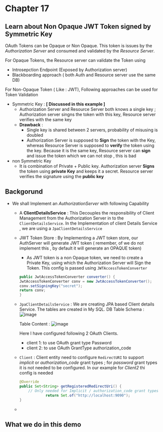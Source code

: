 # Chapter 17

## Learn about Non Opaque JWT Token signed by Symmetric Key 

OAuth Tokens can be Opaque or Non Opaque. This token is issues by the _Authorization Server_ and consumed and validated by the _Resource Server_.  

For Opaque Tokens, the Resource server can validate the Token using
*   Introsepction Endpoint (Exposed by Authorization server)
*   Blackboarding approach  ( both Auth and Resource server use the same DB) 


For Non-Opaque Token ( Like : JWT), Following approaches can be used for Token Validation 
*   Symmetric Key : __[ Discussed in this example ]__
    *   Authorization Server and Resource Server both knows a single key ; Authorization server singns the token with this key, Resource server verifies with the same key
    *   __Drawback__ : 
        *   Single key is shared between 2 servers, probability of misusing is doubled
        *   Authorization Server is supposed to __Sign__ the token with the Key, whereas Resource Server is supposed to __verify__ the token using the key. Because it is the same key, Resource server can __sign__ and issue the token which we can not stop , this is bad 
*   non Symmetric Key 
    *   It is combination of Private  + Public key. Authorization server __Signs__ the token using __private Key__ and keeps it a secret. Resource server verifies the signature using the __public key__ 

## Backgorund
*   We shall Implement an _AuthorizationServer_ with following Capability 
    *   A __ClientDetailsService__ : This Decouples the responsibility of Client Management from the Authorization Server in to the `ClientDetailsService`.  In the Implementation of client Details Service , we are using a `JpaClientDetailsService`
    *   JWT Token Store  : By Implementing a JWT token store, our AuthServer will generate JWT token ( remember, of we do not implement this , by default it will generate an OPAQUE token)
        *   As JWT token is a non Opaque token, we need to create a Private Key, using which the Authorization Server will Sign the Token. This config is passed using `JWTAccessTokenConverter`  
        ````java
        public JwtAccessTokenConverter converter() {
		JwtAccessTokenConverter conv = new JwtAccessTokenConverter();
		conv.setSigningKey("secret");
		return conv; 
	    }
        ````
    *   `JpaClientDetailsService` : We are creating JPA based Client details Service. The tables are created in My SQL.
	DB Table Schema :
    	![image](https://user-images.githubusercontent.com/8110582/139584705-facde856-249e-4161-a7dc-feece04edcb7.png)
	
	    Table Content :
	    ![image](https://user-images.githubusercontent.com/8110582/139584747-7d75c2f6-59ec-4a0d-bb7f-b8039ae551e5.png)

        Here I have configured following 2 OAuth Clients.
        *   client 1: to use OAuth grant type Password
        *   client 2: to use OAuth GrantType authorization_code
    *   `Client` : Client entity need to configure `RedirectURI` to support _implicit_ or _authorization_code_ grant types ; for _password_ grant types it is not needed to be configured. In our example for _Client2_ thi config is needed 
        ````java
        @Override
        public Set<String> getRegisteredRedirectUri() {
            // Only needed for Implicit / authorization_code grant types ; not for password grant type
                    return Set.of("http://localhost:9090");
        }
        ````

    *       
## What we do in this demo 